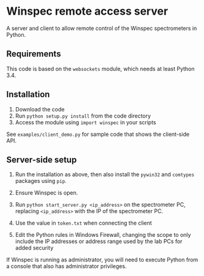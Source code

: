 # Winspec remote access server

A server and client to allow remote control of the Winspec spectrometers in Python.

## Requirements

This code is based on the `websockets` module, which needs at least Python 3.4.

## Installation

1. Download the code
2. Run `python setup.py install` from the code directory
3. Access the module using `import winspec` in your scripts

See `examples/client_demo.py` for sample code that shows the client-side API.

## Server-side setup

1. Run the installation as above, then also install the `pywin32` and `comtypes`
packages using `pip`.

2. Ensure Winspec is open.

3. Run `python start_server.py <ip_address>` on the spectrometer PC, replacing 
`<ip_address>` with the IP of the spectrometer PC.

4. Use the value in `token.txt` when connecting the client

5. Edit the Python rules in Windows Firewall, changing the scope to only include 
the IP addresses or address range used by the lab PCs for added security

If Winspec is running as administrator, you will need to execute Python from
a console that also has administrator privileges.